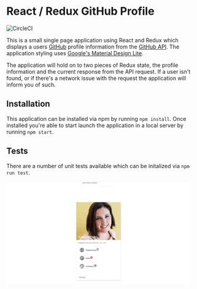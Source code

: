 # React / Redux GitHub Profile
![CircleCI](https://img.shields.io/circleci/project/github/RedSparr0w/node-csgo-parser.svg)

This is a small single page application using React and Redux which displays a users [GitHub](https://github.com/) profile information from the [GitHub API](https://developer.github.com/v3/users/). The application styling uses [Google's Material Design Lite](https://getmdl.io/).

The application will hold on to two pieces of Redux state, the profile information and the current response from the API request. If a user isn't found, or if there's a network issue with the request the application will inform you of such.

## Installation
This application can be installed via npm by running `npm install`. Once installed you're able to start launch the application in a local server by running `npm start`.

## Tests
There are a number of unit tests available which can be initalized via `npm run test`.

![Example](assets/example.gif)
